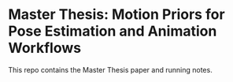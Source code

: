 # Master Thesis: Motion Priors for Pose Estimation and Animation Workflows
This repo contains the Master Thesis paper and running notes.